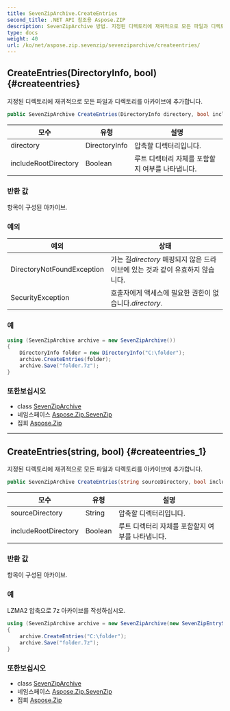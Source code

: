 ```yaml
---
title: SevenZipArchive.CreateEntries
second_title: .NET API 참조용 Aspose.ZIP
description: SevenZipArchive 방법. 지정된 디렉토리에 재귀적으로 모든 파일과 디렉토리를 아카이브에 추가합니다.
type: docs
weight: 40
url: /ko/net/aspose.zip.sevenzip/sevenziparchive/createentries/
---
```

## CreateEntries(DirectoryInfo, bool) {#createentries}

지정된 디렉토리에 재귀적으로 모든 파일과 디렉토리를 아카이브에 추가합니다.

```csharp
public SevenZipArchive CreateEntries(DirectoryInfo directory, bool includeRootDirectory = true)
```

| 모수 | 유형 | 설명 |
| --- | --- | --- |
| directory | DirectoryInfo | 압축할 디렉터리입니다. |
| includeRootDirectory | Boolean | 루트 디렉터리 자체를 포함할지 여부를 나타냅니다. |

### 반환 값

항목이 구성된 아카이브.

### 예외

| 예외 | 상태 |
| --- | --- |
| DirectoryNotFoundException | 가는 길*directory* 매핑되지 않은 드라이브에 있는 것과 같이 유효하지 않습니다. |
| SecurityException | 호출자에게 액세스에 필요한 권한이 없습니다.*directory*. |

### 예

```csharp
using (SevenZipArchive archive = new SevenZipArchive())
{
    DirectoryInfo folder = new DirectoryInfo("C:\folder");
    archive.CreateEntries(folder);
    archive.Save("folder.7z");
}
```

### 또한보십시오

* class [SevenZipArchive](../)
* 네임스페이스 [Aspose.Zip.SevenZip](../../sevenziparchive/)
* 집회 [Aspose.Zip](../../../)

---

## CreateEntries(string, bool) {#createentries_1}

지정된 디렉토리에 재귀적으로 모든 파일과 디렉토리를 아카이브에 추가합니다.

```csharp
public SevenZipArchive CreateEntries(string sourceDirectory, bool includeRootDirectory = true)
```

| 모수 | 유형 | 설명 |
| --- | --- | --- |
| sourceDirectory | String | 압축할 디렉터리입니다. |
| includeRootDirectory | Boolean | 루트 디렉터리 자체를 포함할지 여부를 나타냅니다. |

### 반환 값

항목이 구성된 아카이브.

### 예

LZMA2 압축으로 7z 아카이브를 작성하십시오.

```csharp
using (SevenZipArchive archive = new SevenZipArchive(new SevenZipEntrySettings(new SevenZipLZMACompressionSettings())))
{
    archive.CreateEntries("C:\folder");
    archive.Save("folder.7z");
}
```

### 또한보십시오

* class [SevenZipArchive](../)
* 네임스페이스 [Aspose.Zip.SevenZip](../../sevenziparchive/)
* 집회 [Aspose.Zip](../../../)


